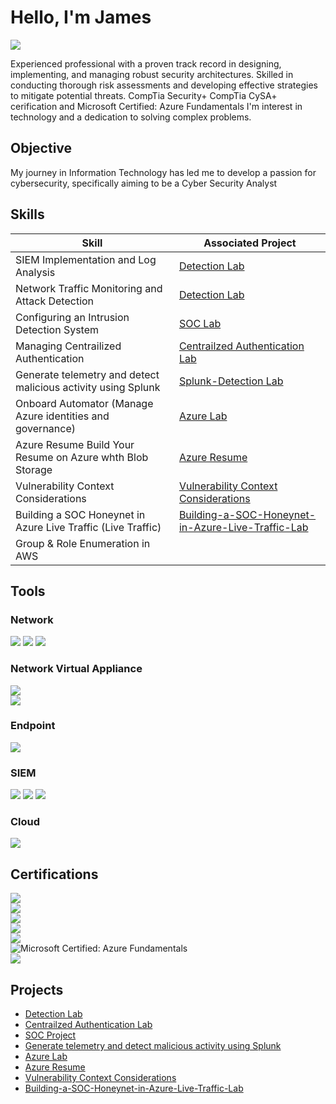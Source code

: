 # Hello, I'm James
<a href="https://www.linkedin.com/in/james-mccoy-iii-251a75290/"><img src="https://img.shields.io/badge/-LinkedIn-0072b1?&style=for-the-badge&logo=linkedin&logoColor=white" /></a>



Experienced professional with a proven track record in designing, implementing, and managing robust security architectures. Skilled in conducting thorough risk assessments and developing effective strategies to mitigate potential threats. CompTia Security+ CompTia CySA+ cerification and Microsoft Certified: Azure Fundamentals I'm interest in technology and a dedication to solving complex problems.

## Objective


My journey in Information Technology has led me to develop a passion for cybersecurity, specifically aiming to be a Cyber Security Analyst

## Skills


| Skill                                         | Associated Project         |
|-----------------------------------------------|----------------------------|
| SIEM Implementation and Log Analysis          | <a href="https://github.com/outlaw777/Detection-Lab/tree/main">Detection Lab</a>|
| Network Traffic Monitoring and Attack Detection | <a href="https://github.com/outlaw777/Detection-Lab/tree/main">Detection Lab</a>|
| Configuring an Intrusion Detection System         | <a href="https://github.com/outlaw777/SOC-Lab">SOC Lab</a>|
| Managing Centrailized Authentication                    |  <a href="https://github.com/outlaw777/Centralized-Authentication-Lab-">Centrailzed Authentication Lab</a>|
| Generate telemetry and detect malicious activity using Splunk | <a href="https://github.com/outlaw777/Splunk-Detection-Lab">Splunk-Detection Lab</a>|
| Onboard Automator (Manage Azure identities and governance) |  <a href="https://github.com/outlaw777/Azure-Lab/tree/main">Azure Lab</a>|
| Azure Resume Build Your Resume on Azure whth Blob Storage | <a href="https://github.com/outlaw777/azure-resume/tree/main">Azure Resume</a>|
| Vulnerability Context Considerations |  <a href="https://github.com/outlaw777/Vulnerability-Context-Considerations/tree/main">Vulnerability Context Considerations</a>|
| Building a SOC Honeynet in Azure Live Traffic (Live Traffic) | <a href="https://github.com/outlaw777/Building-a-SOC-Honeynet-in-Azure-Live-Traffic-/tree/main">Building-a-SOC-Honeynet-in-Azure-Live-Traffic-Lab</a>
| Group & Role Enumeration in AWS | 



## Tools

### Network
<div>
    <img src="https://img.shields.io/badge/-Wireshark-1679A7?&style=for-the-badge&logo=Wireshark&logoColor=white" />
    <img src="https://img.shields.io/badge/-Suricata-EF3B2D?&style=for-the-badge&logo=Suricata&logoColor=white" />
    <img src="https://img.shields.io/badge/-tcpdump-777BB4?&style=for-the-badge&logo=tcpdump&logoColor=white" />
    
    
</div>

### Network Virtual Appliance
<div>
    <img src="https://img.shields.io/badge/-PfSense-EF3B2D?&style=for-the-badge&logo=PfSense&logoColor=white" />
</div>

<div>
    <img src="https://img.shields.io/badge/-Qualys_Virtual_Scanner-A6182B?style=for-the-badge&logo=Qualys&logoColor=white" />


</div>

### Endpoint
<div>
    <img src="https://img.shields.io/badge/-Microsoft_Defender_for_Endpoint-00A4EF?&style=for-the-badge&logo=Microsoft&logoColor=white" />

</div>

### SIEM
<div>
    <img src="https://img.shields.io/badge/-Microsoft_Sentinel-0078D4?&style=for-the-badge&logo=Microsoft&logoColor=white" />
    <img src="https://img.shields.io/badge/-Splunk-000000?&style=for-the-badge&logo=Splunk&logoColor=white" />
    <img src="https://img.shields.io/badge/-Wazuh-005571?&style=for-the-badge&logo=Wazuh&logoColor=white" />
</div>

### Cloud
<div>
    <img src="https://img.shields.io/badge/-Azure%20-FF9900?&style=for-the-badge&logo=Amazon%20AWS&logoColor=white" />
    
</div>


## Certifications
<div>
    <img src="https://img.shields.io/badge/-CompTIA CySA%2B ce-2E8B57?&style=for-the-badge&logo=CompTIA&logoColor=white" />
</div>
<div>
<img src="https://img.shields.io/badge/-CompTIA Security%2B ce-FF0000?&style=for-the-badge&logo=CompTIA&logoColor=white" />
</div>
<div>
    <img src="https://img.shields.io/badge/Oracle Cloud Infrastructure 2023 Al Certified Foundations Associate-FF9900?&style=for-the-badge&logo=Oracle&logoColor=gray" />
</div>
<div> <img src="https://img.shields.io/badge/Qualys Endpoint Detection and Response Foundations-005571?&style=for-the-badge&logo=Qualys&logoColor=Orange" />
    
</div>
<div>
    <img src="https://img.shields.io/badge/Qualys Certified Specialist Vulnerability Management Detection and Response-00A4EF?&style=for-the-badge&logo=Qualys&logoColor=Orange" />
</div>
<div>
  <img 
    src="https://img.shields.io/badge/Microsoft%20Certified%3A%20Azure%20Fundamentals-005571?style=for-the-badge&logo=Microsoft&logoColor=Orange" 
    alt="Microsoft Certified: Azure Fundamentals" 
    title="Microsoft Certified: Azure Fundamentals" 
/>
</div>
<div>
    <img src="https://img.shields.io/badge/Certified IriusRisk Administrator-FF9900?style=for-the-badge&logo=IriusRisk&logoColor=white" />

</div>

## Projects
- <a href="https://github.com/outlaw777/Detection-Lab/tree/main">Detection Lab</a>
- <a href="https://github.com/outlaw777/Centralized-Authentication-Lab-">Centrailzed Authentication Lab</a>
- <a href="https://github.com/outlaw777/SOC-Lab">SOC Project</a>
- <a href="https://github.com/outlaw777/Splunk-Detection-Lab">Generate telemetry and detect malicious activity using Splunk</a>
- <a href="https://github.com/outlaw777/Azure-Lab/tree/main">Azure Lab</a>
- <a href="https://github.com/outlaw777/azure-resume/tree/main">Azure Resume</a>
- <a href="https://github.com/outlaw777/Vulnerability-Context-Considerations/tree/main">Vulnerability Context Considerations</a>
- <a href="https://github.com/outlaw777/Building-a-SOC-Honeynet-in-Azure-Live-Traffic-/tree/main">Building-a-SOC-Honeynet-in-Azure-Live-Traffic-Lab</a>
